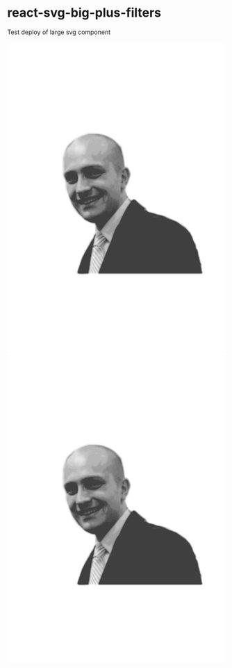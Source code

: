# react-svg-big-plus-filters
Test deploy of large svg component

![Alt text](./src/components/profilePicCleanup_post_simplify_Guassian.svg)
<img src="./src/components/profilePicCleanup_post_simplify_Guassian.svg">
